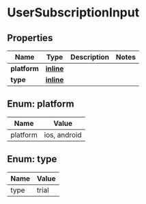 
# UserSubscriptionInput

## Properties
Name | Type | Description | Notes
------------ | ------------- | ------------- | -------------
**platform** | [**inline**](#PlatformEnum) |  | 
**type** | [**inline**](#TypeEnum) |  | 


<a name="PlatformEnum"></a>
## Enum: platform
Name | Value
---- | -----
platform | ios, android


<a name="TypeEnum"></a>
## Enum: type
Name | Value
---- | -----
type | trial



